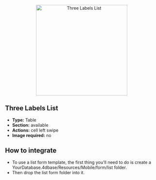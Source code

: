 <p align="center"><img src="https://developer.4d.com/4d-for-ios/docs/assets/en/templates/Three-Labels-List-List-form.gif" alt="Three Labels List" height="auto" width="300"></p>

## Three Labels List

* **Type:** Table
* **Section:** available
* **Actions:** cell left swipe
* **Image required:** no

## How to integrate

* To use a list form template, the first thing you'll need to do is create a YourDatabase.4dbase/Resources/Mobile/form/list folder.
* Then drop the list form folder into it.
